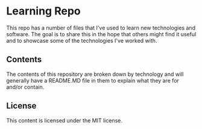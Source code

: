 # Learning Repo

This repo has a number of files that I've used to learn new technologies and software. The goal is to share this in the hope that others might find it useful and to showcase some of the technologies I've worked with.

## Contents

The contents of this repository are broken down by technology and will generally have a README.MD file in them to explain what they are for and/or contain.

## License

This content is licensed under the MIT license.
